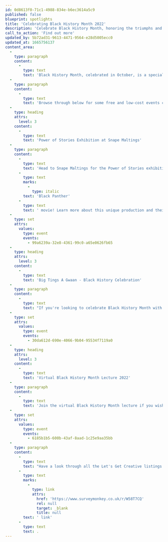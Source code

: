 ```yaml
---
id: 0d8613f0-71c1-4988-834e-b6ec3614a5c9
published: false
blueprint: spotlights
title: 'Celebrating Black History Month 2022'
description: 'Celebrate Black History Month, honoring the triumphs and struggles of Black communities throughout history. Visit our dedicated spotlight to browse events you can join in with this October.'
call_to_action: 'Find out more'
updated_by: 5b72ad31-9613-4471-9564-e28d5005ecc0
updated_at: 1665756137
content_area:
  -
    type: paragraph
    content:
      -
        type: text
        text: 'Black History Month, celebrated in October, is a special time to acknowledge the contribution black people have made over the centuries, and in doing so, shaping the diversity we see in Suffolk today. Learn about Black history, explore the rich culture and connect with others to embrace this important celebration!'
  -
    type: paragraph
    content:
      -
        type: text
        text: 'Browse through below for some free and low-cost events celebrating Black History Month! '
  -
    type: heading
    attrs:
      level: 3
    content:
      -
        type: text
        text: 'Power of Stories Exhibition at Snape Maltings'
  -
    type: paragraph
    content:
      -
        type: text
        text: 'Head to Snape Maltings for the Power of Stories exhibition which showcases three original costumes from the '
      -
        type: text
        marks:
          -
            type: italic
        text: 'Black Panther'
      -
        type: text
        text: ' movie! Learn more about this unique production and their empowering Black characters!'
  -
    type: set
    attrs:
      values:
        type: event
        events:
          - 99a6239a-32e8-4361-99c0-a65e0626fb65
  -
    type: heading
    attrs:
      level: 3
    content:
      -
        type: text
        text: 'Big Tings A Gwaan - Black History Celebration'
  -
    type: paragraph
    content:
      -
        type: text
        text: "If you're looking to celebrate Black History Month with your family, join the Big Tings A Gwaan event and enjoy music, dance, workshops and children's activities! "
  -
    type: set
    attrs:
      values:
        type: event
        events:
          - 30da612d-690e-4066-9b04-95534f7119a0
  -
    type: heading
    attrs:
      level: 3
    content:
      -
        type: text
        text: 'Virtual Black History Month Lecture 2022'
  -
    type: paragraph
    content:
      -
        type: text
        text: 'Join the virtual Black History Month lecture if you wish to explore enlightening discussions about racism, sexism and wellbeing, from the comfort of your home!'
  -
    type: set
    attrs:
      values:
        type: event
        events:
          - 6185b1b5-600b-43af-8aad-1c25e9aa35bb
  -
    type: paragraph
    content:
      -
        type: text
        text: "Have a look through all the Let's Get Creative listings to find something to suit you during October. And if you know of any event or activity that you would like to see listed here, fill out details via this"
      -
        type: text
        marks:
          -
            type: link
            attrs:
              href: 'https://www.surveymonkey.co.uk/r/W58T7CQ'
              rel: null
              target: _blank
              title: null
        text: ' link'
      -
        type: text
        text: .
---
```

